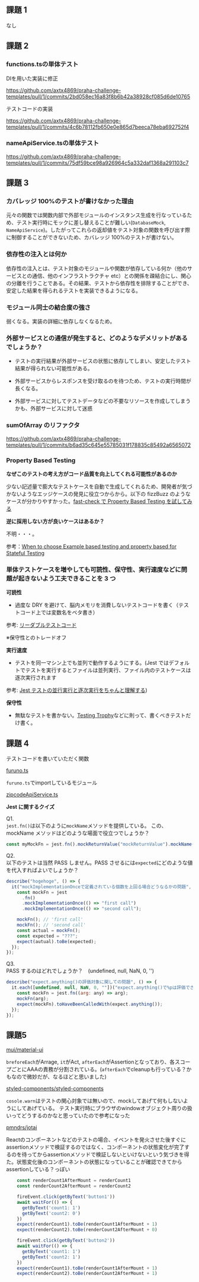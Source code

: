 ## 課題 1

なし

## 課題 2

### functions.tsの単体テスト
DIを用いた実装に修正

https://github.com/axtx4869/praha-challenge-templates/pull/1/commits/2bd058ec16a83f8b6b42a38928cf085d6de10765

テストコードの実装

https://github.com/axtx4869/praha-challenge-templates/pull/1/commits/4c6b78112fb650e0e865d7beeca78eba692752f4

### nameApiService.tsの単体テスト

https://github.com/axtx4869/praha-challenge-templates/pull/1/commits/75df59bce98a926964c5a332daf1368a291103c7

## 課題 3

### カバレッジ 100%のテストが書けなかった理由

元々の関数では関数内部で外部モジュールのインスタンス生成を行なっているため、テスト実行時にモックに差し替えることが難しい(`DatabaseMock`, `NameApiService`)。したがってこれらの返却値をテスト対象の関数を呼び出す際に制御することができないため、カバレッジ 100%のテストが書けない。

### 依存性の注入とは何か

依存性の注入とは、テスト対象のモジュールや関数が依存している何か（他のサービスとの通信、他のインフラストラクチャ etc）との関係を疎結合にし、関心の分離を行うことである。その結果、テストから依存性を排除することができ、安定した結果を得られるテストを実装できるようになる。

### モジュール同士の結合度の強さ

弱くなる。実装の詳細に依存しなくなるため。

### 外部サービスとの通信が発生すると、どのようなデメリットがあるでしょうか？

- テストの実行結果が外部サービスの状態に依存してしまい、安定したテスト結果が得られない可能性がある。

- 外部サービスからレスポンスを受け取るのを待つため、テストの実行時間が長くなる。

- 外部サービスに対してテストデータなどの不要なリソースを作成してしまうかも、外部サービスに対して迷惑

### sumOfArray のリファクタ

https://github.com/axtx4869/praha-challenge-templates/pull/1/commits/b6ad35c645e55785031f178835c85492a6565072

### Property Based Testing

**なぜこのテストの考え方がコード品質を向上してくれる可能性があるのか**

少ない記述量で膨大なテストケースを自動で生成してくれるため、開発者が気づかないようなエッジケースの発見に役立つからから。以下の fizzBuzz のようなケースが分かりやすかった。[fast-check で Property Based Testing を試してみる
](https://zenn.dev/ryo_kawamata/articles/22d4408bd1f138)

**逆に採用しない方が良いケースはあるか？**

不明・・・。

参考：[When to choose Example based testing and property based for Stateful Testing](https://stackoverflow.com/questions/72359149/when-to-choose-example-based-testing-and-property-based-for-stateful-testing)

### 単体テストケースを増やしても可読性、保守性、実行速度などに問題が起きないよう工夫できることを 3 つ

**可読性**

- 過度な DRY を避けて、脳内メモリを消費しないテストコードを書く（テストコード上では変数名をベタ書き）

参考: [リーダブルテストコード
](https://logmi.jp/tech/articles/327449)

※保守性とのトレードオフ

**実行速度**

- テストを同一マシン上でも並列で動作するようにする。(Jest ではデフォルトでテストを実行するとファイルは並列実行、ファイル内のテストケースは逐次実行されます

参考: [Jest テストの並行実行と逐次実行をちゃんと理解する](https://qiita.com/noriaki/items/5d800ea1813c465a0a11))

**保守性**

- 無駄なテストを書かない。[Testing Trophy](https://kentcdodds.com/blog/the-testing-trophy-and-testing-classifications)などに則って、書くべきテストだけ書く。

## 課題 4

テストコードを書いていただく関数

[furuno.ts](https://github.com/axtx4869/praha-challenge-templates/blob/unit-test-with-jest/jestSample/furuno.ts)

`furuno.ts`でimportしているモジュール

[zipcodeApiService.ts](https://github.com/axtx4869/praha-challenge-templates/blob/unit-test-with-jest/jestSample/zipcodeApiService.ts)

**Jest に関するクイズ**

Q1.  
`jest.fn()`は以下のように`mockName`メソッドを提供している。
この、mockName メソッドはどのような場面で役立つでしょうか？

```javascript
const myMockFn = jest.fn().mockReturnValue("mockReturnValue").mockName("mockNameです");
```

Q2.  
以下のテストは当然 PASS しません。PASS させるには`expected`にどのような値を代入すればよいでしょうか？

```javascript
describe("hogehoge", () => {
  it("mockImplementationOnceで定義されている個数を上回る場合どうなるかの問題", () => {
    const mockFn = jest
      .fn()
      .mockImplementationOnce(() => "first call")
      .mockImplementationOnce(() => "second call");

    mockFn(); // 'first call'
    mockFn(); // 'second call'
    const actual = mockFn();
    const expected = "???";
    expect(autual).toBe(expected);
  });
});
```

Q3.  
PASS するのはどれでしょうか？　(undefined, null, NaN, 0, '')

```javascript
describe("expect.anything()の評価対象に関しての問題", () => {
  it.each([undefined, null, NaN, 0, ""])("expect.anything()で%pは評価できるか", (arg) => {
    const mockFn = jest.fn((arg: any) => arg);
    mockFn(arg);
    expect(mockFn).toHaveBeenCalledWith(expect.anything());
  });
});
```

## 課題5

[mui/material-ui](https://github.com/mui/material-ui/blob/612db95ec47fdd9e30f9cb33b99df3af5a972542/test/utils/mochaHooks.test.js)

`breforeEach`がArrage, `it`がAct, `afterEach`がAssertionとなっており、各スコープごとにAAAの責務が分割されている。(`afterEach`でcleanupも行っている？かもなので微妙だが、なるほどと思いました)

[styled-components/styled-components](https://github.com/styled-components/styled-components/blob/main/packages/styled-components/src/hoc/withTheme.spec.tsx)

`cosole.warn`はテストの関心対象では無いので、mockしてあげて何もしないようにしてあげている。
テスト実行時にブラウザのwindowオブジェクト周りの扱いってどうするのかなと思っていたので参考になった

[pmndrs/jotai](https://github.com/pmndrs/jotai/blob/main/tests/core/optimization.test.tsx)

Reactのコンポーネントなどのテストの場合、イベントを発火させた後すぐにassertionメソッドで検証するのではなく、コンポーネントの状態変化が完了するのを待ってからassertionメソッドで検証しないといけないという気づきを得た。状態変化後のコンポーネントの状態になっていることが確認できてからassertionしている？っぽい

```typescript
    const renderCount1AfterMount = renderCount1
    const renderCount2AfterMount = renderCount2

    fireEvent.click(getByText('button1'))
    await waitFor(() => {
      getByText('count1: 1')
      getByText('count2: 0')
    })
    expect(renderCount1).toBe(renderCount1AfterMount + 1)
    expect(renderCount2).toBe(renderCount2AfterMount + 0)

    fireEvent.click(getByText('button2'))
    await waitFor(() => {
      getByText('count1: 1')
      getByText('count2: 1')
    })
    expect(renderCount1).toBe(renderCount1AfterMount + 1)
    expect(renderCount2).toBe(renderCount2AfterMount + 1)

```
